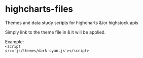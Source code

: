highcharts-files
=================

Themes and data study scripts for highcharts &amp;/or highstock apis

Simply link to the theme file in <html><head> & it will be applied.

Example:
<br><code>&lt;script src='js/themes/dark-cyan.js'&gt;&lt;/script&gt;</code>
